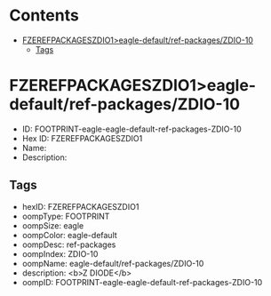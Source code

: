 



Contents
========

* [FZEREFPACKAGESZDIO1>eagle-default/ref-packages/ZDIO-10](#fzerefpackageszdio1eagle-defaultref-packageszdio-10)
	* [Tags](#tags)

# FZEREFPACKAGESZDIO1>eagle-default/ref-packages/ZDIO-10

- ID: FOOTPRINT-eagle-eagle-default-ref-packages-ZDIO-10
- Hex ID: FZEREFPACKAGESZDIO1
- Name: 
- Description: 

## Tags

- hexID: FZEREFPACKAGESZDIO1
- oompType: FOOTPRINT
- oompSize: eagle
- oompColor: eagle-default
- oompDesc: ref-packages
- oompIndex: ZDIO-10
- oompName: eagle-default/ref-packages/ZDIO-10
- description: &lt;b&gt;Z DIODE&lt;/b&gt;
- oompID: FOOTPRINT-eagle-eagle-default-ref-packages-ZDIO-10
